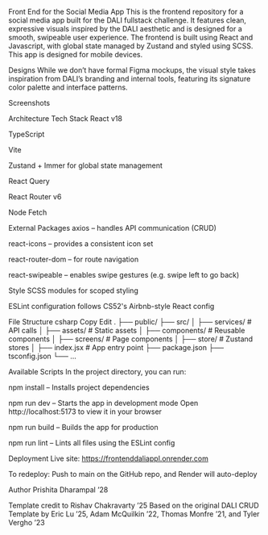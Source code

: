 Front End for the Social Media App
This is the frontend repository for a social media app built for the DALI fullstack challenge. It features clean, expressive visuals inspired by the DALI aesthetic and is designed for a smooth, swipeable user experience. The frontend is built using React and Javascript, with global state managed by Zustand and styled using SCSS. This app is designed for mobile devices. 

Designs
While we don’t have formal Figma mockups, the visual style takes inspiration from DALI’s branding and internal tools, featuring its signature color palette and interface patterns.

Screenshots


Architecture
Tech Stack
React v18

TypeScript

Vite

Zustand + Immer for global state management

React Query

React Router v6

Node Fetch

External Packages
axios – handles API communication (CRUD)

react-icons – provides a consistent icon set

react-router-dom – for route navigation

react-swipeable – enables swipe gestures (e.g. swipe left to go back)

Style
SCSS modules for scoped styling

ESLint configuration follows CS52's Airbnb-style React config

File Structure
csharp
Copy
Edit
.
├── public/
├── src/
│   ├── services/        # API calls
│   ├── assets/          # Static assets
│   ├── components/      # Reusable components
│   ├── screens/         # Page components
│   ├── store/           # Zustand stores
│   ├── index.jsx        # App entry point
├── package.json
├── tsconfig.json
└── ...

Available Scripts
In the project directory, you can run:

npm install – Installs project dependencies

npm run dev – Starts the app in development mode
Open http://localhost:5173 to view it in your browser

npm run build – Builds the app for production

npm run lint – Lints all files using the ESLint config

Deployment
Live site: https://frontenddaliappl.onrender.com

To redeploy: Push to main on the GitHub repo, and Render will auto-deploy

Author
Prishita Dharampal ’28

Template credit to Rishav Chakravarty ’25
Based on the original DALI CRUD Template by Eric Lu ’25, Adam McQuilkin ’22, Thomas Monfre ’21, and Tyler Vergho ’23